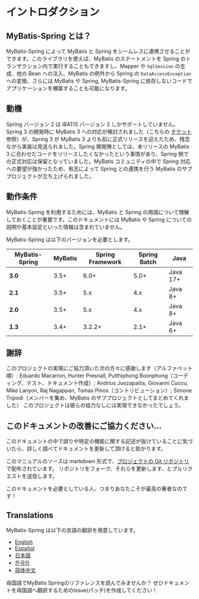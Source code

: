 <a name="イントロダクション"></a>
# イントロダクション

## MyBatis-Spring とは？

MyBatis-Spring によって MyBatis と Spring をシームレスに連携させることができます。このライブラリを使えば、MyBatis のステートメントを Spring のトランザクション内で実行することもできますし、Mapper や `SqlSession` の生成、他の Bean への注入、MyBatis の例外から Spring の `DataAccessException` への変換、さらには MyBatis や Spring, MyBatis-Spring に依存しないコードでアプリケーションを構築することも可能になります。

## 動機

Spring バージョン 2 は iBATIS バージョン 2 しかサポートしていません。Spring 3 の開発時に MyBatis 3 への対応が検討されました（こちらの [チケット](https://jira.springsource.org/browse/SPR-5991) 参照）が、Spring 3 が MyBatis 3 よりも前に正式リリースを迎えたため、残念ながら実装は見送られました。Spring 開発陣としては、未リリースの MyBatis 3 に合わせたコードをリリースしたくなかったという事情があり、Spring 側での正式対応は保留となっていました。MyBatis コミュニティの中で Spring 対応への要望が強かったため、有志によって Spring との連携を行う MyBatis のサブプロジェクトが立ち上げられました。

## 動作条件

MyBatis-Spring を利用するためには、MyBatis と Spring の用語について理解しておくことが重要です。このドキュメントには MyBatis や Spring についての説明や基本設定といった情報は含まれていません。

MyBatis-Spring は以下のバージョンを必要とします。

| MyBatis-Spring | MyBatis | Spring Framework | Spring Batch | Java |
|----------------| --- |------------------|--------------| --- |
| **3.0**        | 3.5+ | 6.0+             | 5.0+         | Java 17+ |
| **2.1**        | 3.5+ | 5.x              | 4.x          | Java 8+  |
| **2.0**        | 3.5+ | 5.x              | 4.x          | Java 8+ |
| **1.3**        | 3.4+ | 3.2.2+           | 2.1+         | Java 6+ |

## 謝辞

このプロジェクトの実現にご協力頂いた次の方々に感謝します（アルファベット順）:
Eduardo Macarron, Hunter Presnall, Putthiphong Boonphong（コーディング、テスト、ドキュメント作成）;
Andrius Juozapaitis, Giovanni Cuccu, Mike Lanyon, Raj Nagappan, Tomas Pinos（コントリビューション）;
Simone Tripodi（メンバーを集め、MyBatis のサブプロジェクトとしてまとめてくれました）
このプロジェクトは彼らの協力なしには実現できなかったでしょう。

## このドキュメントの改善にご協力ください...

このドキュメントの中で誤りや特定の機能に関する記述が抜けていることに気づいたら、詳しく調べてドキュメントを更新して頂けると助かります。

このマニュアルのソースは markdown 形式で、[プロジェクトの Git リポジトリ](https://github.com/mybatis/spring/tree/master/src/site) で配布されています。
リポジトリをフォーク、それらを更新します、とプルリクエストを送信します。

このドキュメントを必要としている人、つまりあなたこそが最高の著者なのです！

## Translations

MyBatis-Spring は以下の言語の翻訳を用意しています。

<ul class="i18n">
  <li class="en"><a href="./../index.html">English</a></li>
  <li class="es"><a href="./../es/index.html">Español</a></li>
  <li class="ja"><a href="./getting-started.html">日本語</a></li>
  <li class="ko"><a href="./../ko/index.html">한국어</a></li>
  <li class="zh"><a href="./../zh/index.html">简体中文</a></li>
</ul>

母国語でMyBatis Springのリファレンスを読んでみませんか？ ぜひドキュメントを母国語へ翻訳するためのIssue(パッチ)を作成してください！
